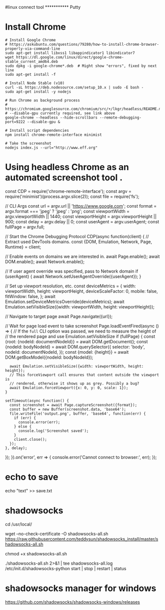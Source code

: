 #linux connect tool ***********
Putty
# Install Chrome
```
# Install Google Chrome
# https://askubuntu.com/questions/79280/how-to-install-chrome-browser-properly-via-command-line
sudo apt-get install libxss1 libappindicator1 libindicator7
wget https://dl.google.com/linux/direct/google-chrome-stable_current_amd64.deb
sudo dpkg -i google-chrome*.deb  # Might show "errors", fixed by next line
sudo apt-get install -f

# Install Node Stable (v10)
curl -sL https://deb.nodesource.com/setup_10.x | sudo -E bash -
sudo apt-get install -y nodejs

# Run Chrome as background process
# https://chromium.googlesource.com/chromium/src/+/lkgr/headless/README.md
# --disable-gpu currently required, see link above
google-chrome --headless --hide-scrollbars --remote-debugging-port=9222 --disable-gpu &

# Install script dependencies
npm install chrome-remote-interface minimist

# Take the screenshot
nodejs index.js --url="http://www.eff.org"
```
# Using headless Chrome as an automated screenshot tool .

const CDP = require('chrome-remote-interface');
const argv = require('minimist')(process.argv.slice(2));
const file = require('fs');

// CLI Args
const url = argv.url || 'https://www.google.com';
const format = argv.format === 'jpeg' ? 'jpeg' : 'png';
const viewportWidth = argv.viewportWidth || 1440;
const viewportHeight = argv.viewportHeight || 900;
const delay = argv.delay || 0;
const userAgent = argv.userAgent;
const fullPage = argv.full;

// Start the Chrome Debugging Protocol
CDP(async function(client) {
  // Extract used DevTools domains.
  const {DOM, Emulation, Network, Page, Runtime} = client;

  // Enable events on domains we are interested in.
  await Page.enable();
  await DOM.enable();
  await Network.enable();

  // If user agent override was specified, pass to Network domain
  if (userAgent) {
    await Network.setUserAgentOverride({userAgent});
  }

  // Set up viewport resolution, etc.
  const deviceMetrics = {
    width: viewportWidth,
    height: viewportHeight,
    deviceScaleFactor: 0,
    mobile: false,
    fitWindow: false,
  };
  await Emulation.setDeviceMetricsOverride(deviceMetrics);
  await Emulation.setVisibleSize({width: viewportWidth, height: viewportHeight});

  // Navigate to target page
  await Page.navigate({url});

  // Wait for page load event to take screenshot
  Page.loadEventFired(async () => {
    // If the `full` CLI option was passed, we need to measure the height of
    // the rendered page and use Emulation.setVisibleSize
    if (fullPage) {
      const {root: {nodeId: documentNodeId}} = await DOM.getDocument();
      const {nodeId: bodyNodeId} = await DOM.querySelector({
        selector: 'body',
        nodeId: documentNodeId,
      });
      const {model: {height}} = await DOM.getBoxModel({nodeId: bodyNodeId});

      await Emulation.setVisibleSize({width: viewportWidth, height: height});
      // This forceViewport call ensures that content outside the viewport is
      // rendered, otherwise it shows up as grey. Possibly a bug?
      await Emulation.forceViewport({x: 0, y: 0, scale: 1});
    }

    setTimeout(async function() {
      const screenshot = await Page.captureScreenshot({format});
      const buffer = new Buffer(screenshot.data, 'base64');
      file.writeFile('output.png', buffer, 'base64', function(err) {
        if (err) {
          console.error(err);
        } else {
          console.log('Screenshot saved');
        }
        client.close();
      });
    }, delay);
  });
}).on('error', err => {
  console.error('Cannot connect to browser:', err);
});
# echo to save
echo "text" >> save.txt

# shadowsocks
cd /usr/local/

wget –no-check-certificate -O shadowsocks-all.sh https://raw.githubusercontent.com/teddysun/shadowsocks_install/master/shadowsocks-all.sh

chmod +x shadowsocks-all.sh

./shadowsocks-all.sh 2>&1 | tee shadowsocks-all.log
/etc/init.d/shadowsocks-python start | stop | restart | status

# shadowsocks manager for windows
https://github.com/shadowsocks/shadowsocks-windows/releases
